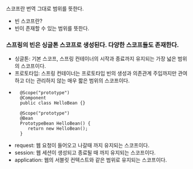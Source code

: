스코프란 번역 그대로 범위를 뜻한다.
- 빈 스코프란?
- 빈이 존재할 수 있는 범위를 뜻한다.
### 스프링의 빈은 싱글톤 스코프로 생성된다. 다양한 스코프들도 존재한다.
- 싱글톤: 기본 스코프, 스프링 컨테이너의 시작과 종료까지 유지되는 가장 넓은 범위의 스코프이다.
- 프로토타입: 스프링 컨테이너는 프로토타입 빈의 생성과 의존관계 주입까지만 관여하고 더는 관리하지 않는 매우
  짧은 범위의 스코프이다.
- ```
    @Scope("prototype")
    @Component
    public class HelloBean {}
  
    @Scope("prototype") 
    @Bean
    PrototypeBean HelloBean() {
       return new HelloBean();
    }
  ```
- request: 웹 요청이 들어오고 나갈때 까지 유지되는 스코프이다.
- session: 웹 세션이 생성되고 종료될 때 까지 유지되는 스코프이다.
- application: 웹의 서블릿 컨텍스트와 같은 범위로 유지되는 스코프이다.